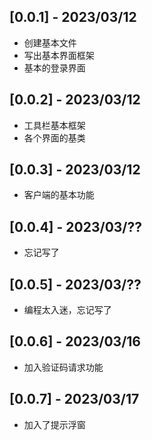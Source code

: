 [0.0.1] - 2023/03/12
--------------------
* 创建基本文件
* 写出基本界面框架
* 基本的登录界面

[0.0.2] - 2023/03/12
--------------------
* 工具栏基本框架
* 各个界面的基类

[0.0.3] - 2023/03/12
--------------------
* 客户端的基本功能

[0.0.4] - 2023/03/??
--------------------
* 忘记写了

[0.0.5] - 2023/03/??
--------------------
* 编程太入迷，忘记写了

[0.0.6] - 2023/03/16
--------------------
* 加入验证码请求功能

[0.0.7] - 2023/03/17
--------------------
* 加入了提示浮窗
